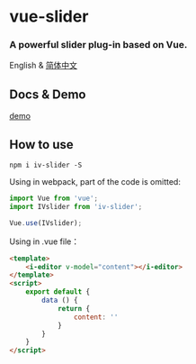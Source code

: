 # vue-slider
### A powerful slider plug-in based on Vue.

English & [简体中文](中文)

## Docs & Demo
[demo](https://nightcatsama.github.io/vue-slider-component)


## How to use

```
npm i iv-slider -S
```
Using in webpack, part of the code is omitted:
``` js
import Vue from 'vue';
import IVslider from 'iv-slider';

Vue.use(IVslider);
```

Using in .vue file：
``` html
<template>
    <i-editor v-model="content"></i-editor>
</template>
<script>
    export default {
        data () {
            return {
                content: ''
            }
        }
    }
</script>
```